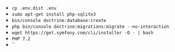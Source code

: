 - `cp .env.dist .env`
- `sudo apt-get install php-sqlite3`
- `bin/console doctrine:database:create`
- `php bin/console doctrine:migrations:migrate --no-interaction`
- `wget https://get.symfony.com/cli/installer -O - | bash`
- `PHP 7.2`
- ``